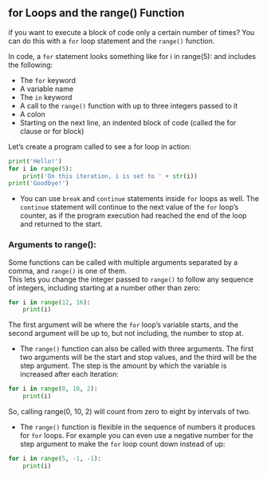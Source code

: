 ## for Loops and the range() Function
if you want to execute a block of code only a certain number of times? You can do this with a `for` loop statement and the
`range()` function.  

In code, a `for` statement looks something like for i in range(5): and includes the following:  
- The `for` keyword  
- A variable name  
- The `in` keyword  
- A call to the `range()` function with up to three integers passed to it  
- A colon  
- Starting on the next line, an indented block of code (called the for clause or for block)  

Let’s create a program called to see a for loop in action:
```python
print('Hello!')
for i in range(5):
    print('On this iteration, i is set to ' + str(i))
print('Goodbye!')
```
- You can use `break` and `continue` statements inside `for` loops as well. The `continue` statement will continue to the next value of the `for` loop’s counter, as if the program execution had reached the end of the loop and returned to the start.

### Arguments to range():
Some functions can be called with multiple arguments separated by a comma, and `range()` is one of them.  
This lets you change the integer passed to `range()` to follow any sequence of integers, including starting at a number other than zero:
```python
for i in range(12, 16):
    print(i)
```
The first argument will be where the `for` loop’s variable starts, and the second argument will be up to, but not including, the number to stop at.

- The `range()` function can also be called with three arguments. The first two arguments will be the start and stop values, and the third will be the step argument. The step is the amount by which the variable is increased after each iteration:
```python
for i in range(0, 10, 2):
    print(i)
```
So, calling range(0, 10, 2) will count from zero to eight by intervals of two.

- The `range()` function is flexible in the sequence of numbers it produces for `for` loops. For example you can even use
a negative number for the step argument to make the `for` loop count down instead of up:
```python
for i in range(5, -1, -1):
    print(i)
```
